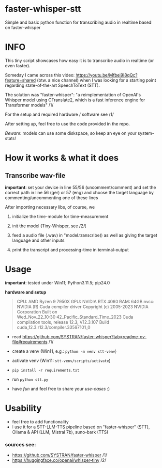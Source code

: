 # faster-whisper-stt
 Simple and basic python function for transcribing audio in realtime based on faster-whisper

# INFO 

This tiny script showcases how easy it is to transcribe audio in realtime (or even faster).

Someday I came across this video: https://youtu.be/Mfbei9I8qQc?feature=shared (btw. a nice channel) when I was looking for a starting point regarding state-of-the-art SpeechToText (STT).

The solution was "faster-whisper":
"a reimplementation of OpenAI's Whisper model using CTranslate2, which is a fast inference engine for Transformer models" /1/

For the setup and required hardware / software see /1/

After setting up, feel free to use the code provided in the repo.

*Beware*: models can use some diskspace, so keep an eye on your system-stats!

# How it works & what it does
## Transcribe wav-file
**important**: set your device in line 55/56 (uncomment/comment) and set the correct path in line 56 (ger) or 57 (eng) and choose the target language by commenting/uncommenting one of these lines

After importing necessary libs, of course, we

1. initialize the time-module for time-measurement

2. init the model (Tiny-Whisper, see /2/)

3. feed a audio file (.wav) in "model.transcribe() as well as giving the target language and other inputs 

4. print the transcript and processing-time in terminal-output

# Usage
**important**: tested under Win11; Python3.11.5; pip24.0

**hardware and setup**
> CPU: AMD Ryzen 9 7950X
GPU: NVIDIA RTX 4090
RAM: 64GB
nvcc: NVIDIA (R) Cuda compiler driver
Copyright (c) 2005-2023 NVIDIA Corporation
Built on Wed_Nov_22_10:30:42_Pacific_Standard_Time_2023
Cuda compilation tools, release 12.3, V12.3.107
Build cuda_12.3.r12.3/compiler.33567101_0

- read https://github.com/SYSTRAN/faster-whisper?tab=readme-ov-file#requirements /1/

- create a venv (Win11, e.g.: `python -m venv stt-venv`)

- activate venv (Win11: `stt-venv/scripts/activate`)

- `pip install -r requirements.txt`

- run `python stt.py`

- have *fun* and feel free to share your *use-cases* :) 

# Usability 
- feel free to add functionality
- I use it for a STT-LLM-TTS pipeline based on "faster-whisper" (STT), Ollama & API (LLM, Mistral 7b), suno-bark (TTS)

### sources see:
-  https://github.com/SYSTRAN/faster-whisper /1/
-  https://huggingface.co/openai/whisper-tiny /2/
